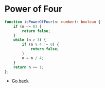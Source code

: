 # Power of Four

```typescript
function isPowerOfFour(n: number): boolean {
    if (n <= 0) {
        return false;
    }
    while (n > 3) {
        if (n % 4 != 0) {
            return false;
        }
        n = n / 4;
    }
    return n == 1;
};
```

* [Go back](../readme.md)
